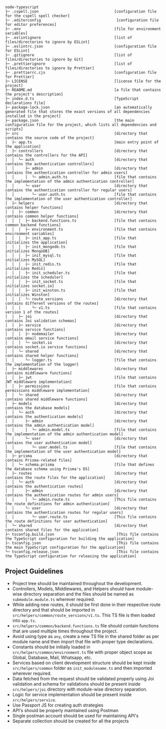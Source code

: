 ```
node-typescript
├─ .cspell.json                                  [configuration file for the cspell spell checker]
├─ .editorconfig                                  [configuration file for editor preferences]
├─ .env                                          [file for environment variables]
├─ .eslintignore                                 [list of files/directories to ignore by ESLint]
├─ .eslintrc.json                                [configuration file for ESLint]
├─ .gitignore                                    [list of files/directories to ignore by Git]
├─ .prettierignore                               [list of files/directories to ignore by Prettier]
├─ .prettierrc.cjs                               [configuration file for Prettier]
├─ LICENSE                                       [license file for the project]
├─ README.md                                     [a file that contains the project's description]
├─ index.d.ts                                    [TypeScript declarations file]
├─ package-lock.json                             [an automatically generated file that stores the exact versions of all dependencies installed in the project]
├─ package.json                                  [the main configuration file for the project, which lists all dependencies and scripts]
├─ src                                           [directory that contains the source code of the project]
│  ├─ app.ts                                     [main entry point of the application]
│  ├─ controllers                                [directory that contains the controllers for the API]
│  │  └─ auth                                    [directory that contains the authentication controllers]
│  │     ├─ admin                                [directory that contains the authentication controller for admin users]
│  │     │  └─ admin.auth.ts                     [file that contains the implementation of the admin authentication controller]
│  │     └─ user                                 [directory that contains the authentication controller for regular users]
│  │        └─ user.auth.ts                      [file that contains the implementation of the user authentication controller]
│  ├─ helpers                                    [directory that contains helper functions]
│  │  ├─ common                                  [directory that contains common helper functions]
│  │  │  ├─ backend.functions.ts                 [file that contains common backend functions]
│  │  │  ├─ environment.ts                       [file that contains environment variables]
│  │  │  ├─ init_app.ts                          [file that initializes the application]
│  │  │  ├─ init_mongodb.ts                      [file that initializes MongoDB]
│  │  │  ├─ init_mysql.ts                        [file that initializes MySQL]
│  │  │  ├─ init_redis.ts                        [file that initializes Redis]
│  │  │  ├─ init_scheduler.ts                    [file that initializes the scheduler]
│  │  │  ├─ init_socket.ts                       [file that initializes socket.io]
│  │  │  ├─ init_winston.ts                      [file that initializes Winston]
│  │  │  └─ route_versions                       [directory that contains different versions of the routes]
│  │  │     └─ v1.ts                             [file that contains version 1 of the routes]
│  │  ├─ joi                                     [directory that contains Joi validation schemas]
│  │  ├─ service                                 [directory that contains service functions]
│  │  │  ├─ nodemailer                           [directory that contains email service functions]
│  │  │  └─ socket.io                            [directory that contains socket.io service functions]
│  │  └─ shared                                  [directory that contains shared helper functions]
│  │     └─ logger.ts                            [file that contains the implementation of the logger]
│  ├─ middlewares                                [directory that contains middleware functions]
│  │  ├─ jwt                                     [file that contains JWT middleware implementation]
│  │  ├─ permissions                             [file that contains permissions middleware implementation]
│  │  └─ shared                                  [directory that contains shared middleware functions]
│  ├─ models                                     [directory that contains the database models]
│  │  └─ auth                                    [directory that contains the authentication models]
│  │     ├─ admin                                [directory that contains the admin authentication model]
│  │     │  └─ admin.model.ts                    [file that contains the implementation of the admin authentication model]
│  │     └─ user                                 [directory that contains the user authentication model]
│  │        └─ user.model.ts                     [file that contains the implementation of the user authentication model]
│  ├─ prisma                                     [directory that contains Prisma-related files]
│  │  └─ schema.prisma                           [file that defines the database schema using Prisma's DS]
│  ├─ routes                                     [directory that contains the route files for the application]
│  │  └─ auth                                    [directory that contains the authentication routes]
│  │     ├─ admin                                [directory that contains the authentication routes for admin users]
│  │     │  └─ admin.route.ts                    [This file contains the route definitions for admin authentication]
│  │     └─ user                                 [directory that contains the authentication routes for regular users]
│  │        └─ user.route.ts                     [This file contains the route definitions for user authentication]
│  └─ shared                                     [directory that contains shared files for the application]
├─ tsconfig.build.json                            [This file contains the TypeScript configuration for building the application]
├─ tsconfig.json                                  [This file contains the main TypeScript configuration for the application]
└─ tsconfig.release.json                          [This file contains the TypeScript configuration for releasing the application]

```

## Project Guidelines

- Project tree should be maintained throughout the development.
- Controllers, Models, Middlewares, and Helpers should have module-wise directory separation and the files should be named as `submodule.module.ts` wherever required.
- While adding new routes, it should be first done in their respective route directory and that should be imported in `src/helpers/common/route_versions/v1.ts`. This TS file is then loaded into `app.ts`.
- `src/helpers/common/backend.functions.ts` file should contain functions that are used multiple times throughout the project.
- Avoid using type as `any`, create a new TS file in the shared folder as per module name and then import that file with proper type declarations.
- Constants should be initially loaded in `src/helpers/common/environment.ts` file with proper object scope as Global, Database, Mail, Whatsapp, etc.
- Services based on client development structure should be kept inside `src/helpers/common` folder as `init_modulename.ts` and then imported wherever required.
- Data fetched from the request should be validated properly using Joi validation and schema for validations should be present inside `src/helpers/joi` directory with module-wise directory separation.
- Logic for service implementation should be present inside `src/helpers/service`.
- Use Passport JS for creating auth strategies
- API's should be properly maintained using Postman
- Single postman account should be used for maintaining API's
- Separate collection should be created for all the projects
